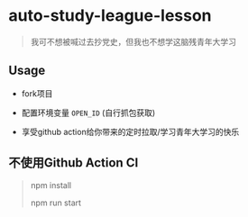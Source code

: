 # auto-study-league-lesson

> 我可不想被喊过去抄党史，但我也不想学这脑残青年大学习

## Usage

- fork项目

- 配置环境变量 `OPEN_ID` (自行抓包获取)

- 享受github action给你带来的定时拉取/学习青年大学习的快乐

## 不使用Github Action CI

> npm install
> 
> npm run start
